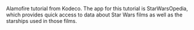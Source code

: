 Alamofire tutorial from Kodeco. The app for this tutorial is StarWarsOpedia, which provides quick access to data about Star Wars films as well as the starships used in those films.
